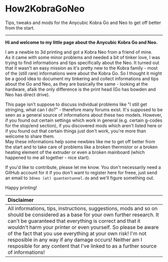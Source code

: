 # How2KobraGoNeo
Tips, tweaks and mods for the Anycubic Kobra Go and Neo to get off better from the start.
  
---  
  
**Hi and welcome to my little page about the Anycubic Kobra Go and Neo.**  
  
I am a newbie to 3d printing and got a Kobra Neo from a friend of mine.  
As it came with some minor problems and needed a bit of tinker love, I was trying to find informations and tips specifically about the Neo. It turned out that it wasn't an easy mission as it's pretty new to the Kobra family - most of the (still rare) informations were about the Kobra Go. So I thought it might be a good idea to document my tinkering and collect informations and tips about the Go and Neo, as they are basically the same - looking at the hardware, afaik the only difference is the print head (Go has bowden and Neo has direct drive).  
  
This page isn't suppose to discuss individual problems like "I still get stringing, what can I do?" - therefore many forums exist. It's supposed to be seen as a general source of informations about these two models. However, if you found out certain settings which work in general (e.g. certain g-codes for the stop/end section), if you discovered mods which aren't listed here or if you found out that certain things just don't work, you're more than welcome to share them.   
May these informations help some newbies like me to get off better from the start and to take care of problems like a broken thermistor or a broken heating element of the extruder or even a broken mainboard (which happened to me all together - nice start).  
  
If you'd like to contribute, please let me know. You don't necessarily need a GitHub account for it if you don't want to register here for freee, just send an email to `3dneo (at) quantentunnel.de` and we'll figure something out.   
  
Happy printing!

| Disclaimer |
|:-----------|
| All informations, tips, instructions, suggestions, mods and so on should be considered as a base for your own further research. It can't be guaranteed that everything is correct and that it wouldn't harm your printer or even yourself. So please be aware of the fact that you use everything at your own risk! I'm not resposible in any way if any damage occurs! Neither am I resposible for any content that I've linked to as a further source of informations! |
